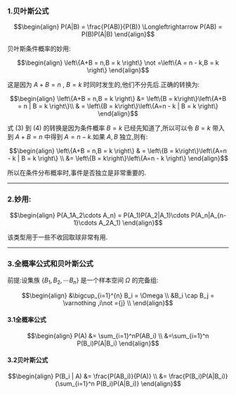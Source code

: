 ### 1.贝叶斯公式

$$\begin{align}
    P(A|B) = \frac{P(AB)}{P(B)} \Longleftrightarrow P(AB) = P(B)P(A|B)
\end{align}$$

贝叶斯条件概率的妙用:

$$\begin{align}
    \left\{A+B = n,B = k \right\} \not =\left\{A = n - k,B = k \right\}
\end{align}$$ 

这是因为 $A+B = n$ , $B = k$ 时同时发生的,他们不分先后.正确的转换为:

$$\begin{align}
    \left\{A+B = n,B = k \right\} &= \left\{B = k\right\}\left\{A+B = n | B = k \right\}\\
    & = \left\{B = k\right\}\left\{A=n - k | B = k \right\}
\end{align}$$

式 $(3)$ 到 $(4)$ 的转换是因为条件概率 $B = k$ 已经先知道了,所以可以令 $B = k$ 带入到 $A + B = n$ 中得到 $A = n - k$.如果 $A,B$ 独立,则有:

$$\begin{align}
    \left\{A+B = n,B = k \right\} & = \left\{B = k\right\}\left\{A=n - k | B = k \right\} \\
    &= \left\{B = k\right\}\left\{A=n - k \right\}
\end{align}$$

所以在条件分布概率时,事件是否独立是非常重要的.

---
### 2.妙用:

$$\begin{align}
    P(A_1A_2\cdots A_n) = P(A_1)P(A_2|A_1)\cdots P(A_n|A_{n-1}\cdots A_2A_1)
\end{align}$$

该类型用于一些不收回取球非常有用.




---
### 3.全概率公式和贝叶斯公式
前提:设集族 $\left\{B_1,B_2,\cdots B_n\right\}$ 是一个样本空间 $\Omega$ 的完备组:

$$\begin{align}
    &\bigcup_{i=1}^{n} B_i = \Omega \\
    &B_i \cap B_j = \varnothing ,i\not ={j} \\
\end{align}$$

#### 3.1全概率公式

$$\begin{align}
    P(A) &= \sum_{i=1}^nP(AB_i) \\
    &=\sum_{i=1}^n P(B_i)P(A|B_i)
\end{align}$$


#### 3.2贝叶斯公式

$$\begin{align}
    P(B_i | A) &= \frac{P(AB_i)}{P(A)} \\
    &= \frac{P(B_i)P(A|B_i)}{\sum_{i=1}^n P(B_i)P(A|B_i)}
\end{align}$$
